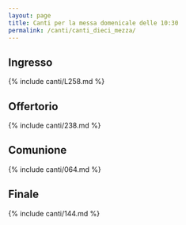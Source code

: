 ```yaml
---
layout: page
title: Canti per la messa domenicale delle 10:30
permalink: /canti/canti_dieci_mezza/
---
```


## Ingresso
{% include canti/L258.md %}     

## Offertorio
{% include canti/238.md %}   

## Comunione   
{% include canti/064.md %}   

## Finale
{% include canti/144.md %}

